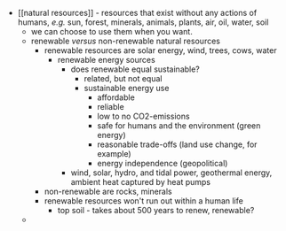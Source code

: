 - [[natural resources]] - resources that exist without any actions of humans, _e.g._ sun, forest, minerals, animals, plants, air, oil, water, soil
	- we can choose to use them when you want.
	- renewable _versus_ non-renewable natural resources
		- renewable resources are solar energy, wind, trees, cows, water
			- renewable energy sources
				- does renewable equal sustainable?
					- related, but not equal
					- sustainable energy use
						- affordable
						- reliable
						- low to no CO2-emissions
						- safe for humans and the environment (green energy)
						- reasonable trade-offs (land use change, for example)
						- energy independence (geopolitical)
				- wind, solar, hydro, and tidal power, geothermal energy, ambient heat captured by heat pumps
		- non-renewable are rocks, minerals
		- renewable resources won't run out within a human life
			- top soil - takes about 500 years to renew, renewable?
	-